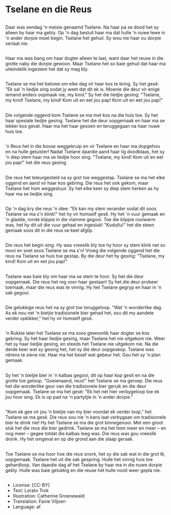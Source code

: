 # Tselane en die Reus

##
Daar was eendag 'n meisie genaamd Tselane. Na haar pa se dood het sy alleen by haar ma gebly. Op 'n dag besluit haar ma dat hulle 'n nuwe lewe in 'n ander dorpie moet begin. Tselane het gehuil. Sy wou nie haar ou dorpie verlaat nie.

##
Haar ma was bang om haar dogter alleen te laat, want daar het reuse in die grotte naby die dorpie gewoon. Maar Tselane het so baie gehuil dat haar ma uiteindelik ingestem het dat sy mag bly.

##
Tselane se ma het belowe om elke dag vir haar kos te bring. Sy het gesê: "Ek sal 'n liedjie sing sodat jy weet dat dit ek is. Moenie die deur vir enige iemand anders oopmaak nie, my kind." Sy het die liedjie gesing: "Tselane, my kind! Tselane, my kind! Kom uit en eet jou pap! Kom uit en eet jou pap!"

##
Die volgende oggend kom Tselane se ma met kos na die huis toe. Sy het haar spesiale liedjie gesing. Tselane het die deur oopgemaak en haar ma se lekker kos gevat. Haar ma het haar gesoen en teruggegaan na haar nuwe huis toe.

##
'n Reus het in die bosse weggekruip en vir Tselane en haar ma dopgehou en na hulle geluister! Nadat Tselane daardie aand haar lig doodblaas, het sy 'n diep stem haar ma se liedjie hoor sing. "Tselane, my kind! Kom uit en eet jou pap!" het die reus gesing.

##
Die reus het teleurgesteld na sy grot toe weggestap. Tselane se ma het elke oggend en aand vir haar kos gebring. Die reus het ook gekom, maar Tselane het hom weggestuur. Sy het elke keer sy diep stem herken as hy haar ma se liedjie sing.

##
Op 'n dag kry die reus 'n idee: "Ek kan my stem verander sodat dit soos Tselane se ma s'n klink!" het hy vir homself gesê. Hy het 'n vuur gemaak en 'n gladde, ronde klippie in die vlamme gegooi. Toe die klippie rooiwarm was, het hy dit uit die vuur gehaal en ingesluk! "Kudutlu!" het die steen gemaak soos dit in die reus se keel afglip.

##
Die reus het begin sing. Hy was vreeslik bly toe hy hoor sy stem klink net so mooi en soet soos Tselane se ma s'n! Vroeg die volgende oggend het die reus na Tselane se huis toe gestap. By die deur het hy gesing: "Tselane, my kind! Kom uit en eet jou pap!"

##
Tselane was baie bly om haar ma se stem te hoor. Sy het die deur oopgemaak. Die reus het reg voor haar gestaan! Sy het die deur probeer toemaak, maar die reus was te vinnig. Hy het Tselane gegryp en haar in 'n sak gegooi.

##
Die gelukkige reus het na sy grot toe teruggeloop. "Wat 'n wonderlike dag. As ek nou net 'n bietjie tradisionele bier gehad het, sou dit my aandete verder opkikker," het hy vir homself gesê.

##
'n Rukkie later het Tselane se ma soos gewoonlik haar dogter se kos gebring. Sy het haar liedjie gesing, maar Tselane het nie uitgekom nie. Weer het sy haar liedjie gesing, en steeds het Tselane nie uitgekom nie. Na die derde keer wat sy gesing het, het sy die deur oopgeskop. Tselane was nêrens te siene nie. Haar ma het besef wat gebeur het. Gou het sy 'n plan gemaak.

##
Sy het 'n bietjie bier in 'n kalbas gegooi, dit op haar kop gesit en na die grotte toe geloop. "Goeienaand, reus!" het Tselane se ma geroep. Die reus het die wonderlike geur van die tradisionele bier geruik en die deur oopgemaak. Tselane se ma het gesê: "Ek het net hier verbygeloop toe ek jou hoor sing. Ek is op pad na 'n partytjie in 'n ander dorpie."

##
"Kom ek gee vir jou 'n bietjie van my bier voordat ek verder loop," het Tselane se ma gesê. Die reus sou nie 'n kans laat verbygaan om tradisionele bier te drink nie! Hy het Tselane se ma die grot binnegenooi. Met een groot sluk het die reus die bier gedrink. Tselane se ma het hom meer en meer – en nog meer – gegee totdat die kalbas leeg was. Die reus was gou vreeslik dronk. Hy het omgeval en op die grond aan die slaap geraak.

##
Toe Tselane se ma hoor hoe die reus snork, het sy die sak wat in die grot lê, oopgemaak. Tselane het uit die sak gespring. Hulle het vinnig huis toe gehardloop. Van daardie dag af het Tselane by haar ma in die nuwe dorpie gebly. Hulle was baie gelukkig en die reuse het hulle nooit weer gepla nie.

##
* License: [CC-BY]
* Text: Lorato Trok
* Illustration: Catherine Groenewald
* Translation: Fanie Viljoen
* Language: af
